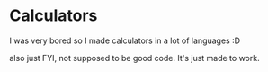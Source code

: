 # Calculators
I was very bored so I made calculators in a lot of languages :D

also just FYI, not supposed to be good code. It's just made to work.

